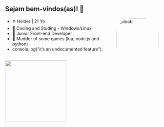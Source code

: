 ## Sejam bem-vindos(as)! 👋      

<img align="right" alt="Noob" height="140" style="border-radius:50px;" src="https://user-images.githubusercontent.com/124900375/219752913-2113faad-c4b4-41eb-80e6-fd5b21dafd31.gif?width=468&height=468 width=676&height=676">

- ☂️ Helder | 21 Yo
- 🔮 Coding and Studing - Windows/Linux
- 👾 Junior Front-end Developer
- 💜 Modder of some games (lua, node.js and python)
- console.log("it’s an undocumented feature");


##

<div class=right-img>
  <a href="https://github.com/helderjuann">
  <img height="200em" src="https://github-readme-stats.vercel.app/api?username=helderjuann&show_icons=true&theme=nightowl"/>
</div><!-- right-img -->
